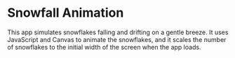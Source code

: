 # Snowfall Animation

This app simulates snowflakes falling and drifting on a gentle
breeze. It uses JavaScript and Canvas to animate the snowflakes,
and it scales the number of snowflakes to the initial width of the
screen when the app loads.
